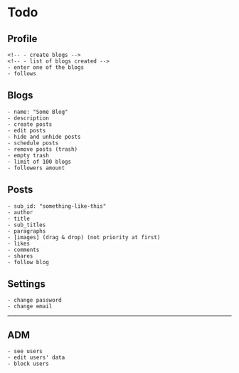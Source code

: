 # Todo

## Profile

    <!-- - create blogs -->
    <!-- - list of blogs created -->
    - enter one of the blogs
    - follows

## Blogs

    - name: "Some Blog"
    - description
    - create posts
    - edit posts
    - hide and unhide posts
    - schedule posts
    - remove posts (trash)
    - empty trash
    - limit of 100 blogs
    - followers amount

## Posts

    - sub_id: "something-like-this"
    - author
    - title
    - sub_titles
    - paragraphs
    - [images] (drag & drop) (not priority at first)
    - likes
    - comments
    - shares
    - follow blog

## Settings

    - change password
    - change email

---

## ADM

    - see users
    - edit users' data
    - block users

